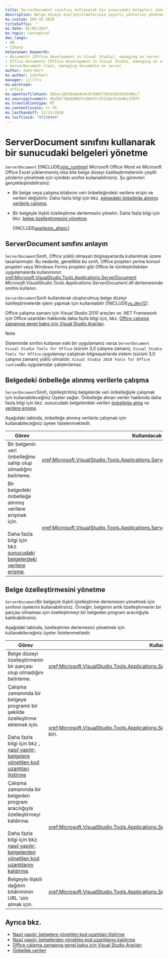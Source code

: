 ```yaml
---
title: ServerDocument sınıfını kullanarak bir sunucudaki belgeleri yönetme
description: Belge düzeyi özelleştirmelerinin çeşitli yönlerini yönetmek için Office çalışma zamanının Visual Studio Araçları ServerDocument sınıfını nasıl kullanabileceğinizi öğrenin.
ms.custom: SEO-VS-2020
titleSuffix: ''
ms.date: 02/02/2017
ms.topic: conceptual
dev_langs:
- VB
- CSharp
helpviewer_keywords:
- documents [Office development in Visual Studio], managing on server
- Office documents [Office development in Visual Studio, managing on server
- ServerDocument class, managing documents on server
author: John-Hart
ms.author: johnhart
manager: jillfra
ms.workload:
- office
ms.openlocfilehash: 585ec1842daeb4e4c4c59047383e5d53b3599bcf
ms.sourcegitcommit: 4bd2b770e60965fc0843fc25318a7e1b46137875
ms.translationtype: MT
ms.contentlocale: tr-TR
ms.lasthandoff: 12/15/2020
ms.locfileid: "97528494"
---
```

# <a name="manage-documents-on-a-server-by-using-the-serverdocument-class"></a>ServerDocument sınıfını kullanarak bir sunucudaki belgeleri yönetme
  `ServerDocument` [!INCLUDE[vsto_runtime](../vsto/includes/vsto-runtime-md.md)] Microsoft Office Word ve Microsoft Office Excel yüklenmemiş olsa bile belge düzeyi özelleştirmelerinin çeşitli yönlerini yönetmek için içindeki sınıfını kullanabilirsiniz. Şu görevleri gerçekleştirebilirsiniz:

- Bir belge veya çalışma kitabının veri önbelleğindeki verilere erişin ve verileri değiştirin. Daha fazla bilgi için bkz. [belgedeki önbelleğe alınmış verilerle çalışma](#CachedData).

- Bir belgeyle ilişkili özelleştirme derlemesini yönetin. Daha fazla bilgi için bkz. [belge özelleştirmesini yönetme](#CustomizationInfo).

  [!INCLUDE[appliesto_alldoc](../vsto/includes/appliesto-alldoc-md.md)]

## <a name="understand-the-serverdocument-class"></a>ServerDocument sınıfını anlayın
 `ServerDocument`Sınıfı, Office yüklü olmayan bilgisayarlarda kullanılmak üzere tasarlanmıştır. Bu nedenle, genellikle bu sınıfı, Office projeleri yerine konsol projeleri veya Windows Forms projeleri gibi Office ile tümleştirilebilen uygulamalarda kullanırsınız. <xref:Microsoft.VisualStudio.Tools.Applications.ServerDocument> *Microsoft.VisualStudio.Tools.Applications.ServerDocument.dll* derlemesinde sınıfını kullanın.

 `ServerDocument`Sınıfı kullanılarak oluşturulmuş belge düzeyi özelleştirmelerde işlem yapmak için kullanılabilir [!INCLUDE[vs_dev12](../vsto/includes/vs-dev12-md.md)] .

 Office çalışma zamanı için Visual Studio 2010 araçları ve .NET Framework için Office uzantıları hakkında daha fazla bilgi için, bkz. [Office çalışma zamanına genel bakış için Visual Studio Araçları](../vsto/visual-studio-tools-for-office-runtime-overview.md).

> [!NOTE]
> Sisteminde sınıfını kullanan eski bir uygulamanız varsa `ServerDocument` `Visual Studio Tools for Office` (sürüm 3,0 çalışma zamanı), `Visual Studio Tools for Office` uygulamayı çalıştıran bilgisayarlarda sistem (sürüm 3,0 çalışma zamanı) yüklü olmalıdır. `Visual Studio 2010 Tools for Office runtime`Bu uygulamalar çalıştırılamaz.

## <a name="work-with-cached-data-in-the-document"></a><a name="CachedData"></a> Belgedeki önbelleğe alınmış verilerle çalışma
 `ServerDocument`Sınıfı, özelleştirilmiş belgelerde veri önbelleğiyle çalışmak için kullanabileceğiniz Üyeler sağlar. Önbelleğe alınan veriler hakkında daha fazla bilgi için bkz. sunucudaki belgelerdeki verileri [önbelleğe alma](../vsto/caching-data.md) ve [verilere erişme](../vsto/accessing-data-in-documents-on-the-server.md).

 Aşağıdaki tabloda, önbelleğe alınmış verilerle çalışmak için kullanabileceğiniz üyeler listelenmektedir.

|Görev|Kullanılacak üye|
|----------|-------------------|
|Bir belgenin veri önbelleğine sahip olup olmadığını belirleme.|<xref:Microsoft.VisualStudio.Tools.Applications.ServerDocument.IsCacheEnabled%2A>Yöntemi.|
|Bir belgedeki önbelleğe alınmış verilere erişmek için.<br /><br /> Daha fazla bilgi için bkz. [sunucudaki belgelerdeki verilere erişme](../vsto/accessing-data-in-documents-on-the-server.md).|<xref:Microsoft.VisualStudio.Tools.Applications.ServerDocument.CachedData%2A>Özelliği.|

## <a name="manage-the-document-customization"></a><a name="CustomizationInfo"></a> Belge özelleştirmesini yönetme
 `ServerDocument`Bir belgeyle ilişkili özelleştirme derlemesini yönetmek için sınıfının üyelerini kullanabilirsiniz. Örneğin, belgenin artık özelleştirmenin bir parçası olmaması için özelleştirmeyi bir belgeden program aracılığıyla kaldırabilirsiniz.

 Aşağıdaki tabloda, özelleştirme derlemesini yönetmek için kullanabileceğiniz üyeler listelenmektedir.

|Görev|Kullanılacak üye|
|----------|-------------------|
|Belge düzeyi özelleştirmenin bir parçası olup olmadığını belirleme.|<xref:Microsoft.VisualStudio.Tools.Applications.ServerDocument.GetCustomizationVersion%2A>Yöntemi.|
|Çalışma zamanında bir belgeye programlı bir şekilde özelleştirme eklemek için.<br /><br /> Daha fazla bilgi için bkz [. nasıl yapılır: belgelere yönetilen kod uzantıları iliştirme](../vsto/how-to-attach-managed-code-extensions-to-documents.md)|<xref:Microsoft.VisualStudio.Tools.Applications.ServerDocument.AddCustomization%2A>Yöntemlerden biri.|
|Çalışma zamanında bir belgeden program aracılığıyla özelleştirmeyi kaldırma.<br /><br /> Daha fazla bilgi için bkz. [nasıl yapılır: belgelerden yönetilen kod uzantılarını kaldırma](../vsto/how-to-remove-managed-code-extensions-from-documents.md).|<xref:Microsoft.VisualStudio.Tools.Applications.ServerDocument.RemoveCustomization%2A>Yöntemi.|
|Belgeyle ilişkili dağıtım bildiriminin URL 'sini almak için.|<xref:Microsoft.VisualStudio.Tools.Applications.ServerDocument.DeploymentManifestUrl%2A>Özelliği.|

## <a name="see-also"></a>Ayrıca bkz.
- [Nasıl yapılır: belgelere yönetilen kod uzantıları Iliştirme](../vsto/how-to-attach-managed-code-extensions-to-documents.md)
- [Nasıl yapılır: belgelerden yönetilen kod uzantılarını kaldırma](../vsto/how-to-remove-managed-code-extensions-from-documents.md)
- [Office çalışma zamanına genel bakış için Visual Studio Araçları](../vsto/visual-studio-tools-for-office-runtime-overview.md)
- [Önbellek verileri](../vsto/caching-data.md)
